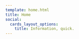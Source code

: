 ```yaml
---
template: home.html
title: Home
social:
  cards_layout_options:
    title: Information, quick.
---
```


<!-- Home -->